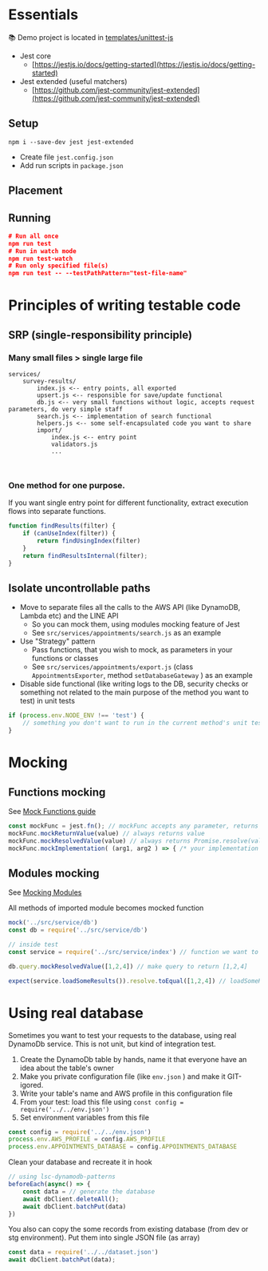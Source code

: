 # Essentials

📚 Demo project is located in [templates/unittest-js](https://github.com/nikita-brazhnikov/knowledgebase/tree/master/examples/unittest-js)

- Jest core
    - [https://jestjs.io/docs/getting-started](https://jestjs.io/docs/getting-started)
- Jest extended (useful matchers)
    - [https://github.com/jest-community/jest-extended](https://github.com/jest-community/jest-extended)

## Setup

```
npm i --save-dev jest jest-extended
```

- Create file `jest.config.json`
- Add run scripts in `package.json`

## Placement

## Running

```json
# Run all once
npm run test
# Run in watch mode
npm run test-watch
# Run only specified file(s)
npm run test -- --testPathPattern="test-file-name"
```

# Principles of writing testable code

## SRP (single-responsibility principle)

### Many small files > single large file

```
services/
	survey-results/
		index.js <-- entry points, all exported
		upsert.js <-- responsible for save/update functional
		db.js <-- very small functions without logic, accepts request parameters, do very simple staff
		search.js <-- implementation of search functional
		helpers.js <-- some self-encapsulated code you want to share
		import/
			index.js <-- entry point
			validators.js
			...
			
			
```

### One method for one purpose.

If you want single entry point for different functionality, extract execution flows into separate functions.

```javascript
function findResults(filter) {
	if (canUseIndex(filter)) {
		return findUsingIndex(filter)
	}
	return findResultsInternal(filter);
}
```

## Isolate uncontrollable paths

- Move to separate files all the calls to the AWS API (like DynamoDB, Lambda etc) and the LINE API
    - So you can mock them, using modules mocking feature of Jest
    - See `src/services/appointments/search.js` as an example
- Use "Strategy" pattern
    - Pass functions, that you wish to mock, as parameters in your functions or classes
    - See `src/services/appointments/export.js` (class `AppointmentsExporter`, method `setDatabaseGateway` ) as an example
- Disable side functional (like writing logs to the DB, security checks or something not related to the main purpose of the method you want to test) in unit tests

```javascript
if (process.env.NODE_ENV !== 'test') {
	// something you don't want to run in the current method's unit tests
} 
```

# Mocking

## Functions mocking

See [Mock Functions guide](https://jestjs.io/docs/mock-functions)

```javascript
const mockFunc = jest.fn(); // mockFunc accepts any parameter, returns undefined, record all calls 
mockFunc.mockReturnValue(value) // always returns value
mockFunc.mockResolvedValue(value) // always returns Promise.resolve(value) 
mockFunc.mockImplementation( (arg1, arg2 ) => { /* your implementation */ } ) 
```

## Modules mocking

See [Mocking Modules](https://jestjs.io/docs/mock-functions#mocking-modules)

All methods of imported module becomes mocked function

```javascript
mock('../src/service/db')
const db = require('../src/service/db')

// inside test
const service = require('../src/service/index') // function we want to test

db.query.mockResolvedValue([1,2,4]) // make query to return [1,2,4]

expect(service.loadSomeResults()).resolve.toEqual([1,2,4]) // loadSomeResults() uses db.query, but we mocked it
```

# Using real database

Sometimes you want to test your requests to the database, using real DynamoDb service. This is not unit, but kind of integration test.

1. Create the DynamoDb table by hands, name it that everyone have an idea about the table's owner
2. Make you private configuration file (like `env.json` ) and make it GIT-igored.
3. Write your table's name and AWS profile in this configuration file
4. From your test: load this file using `const config = require('../../env.json')`
5. Set environment variables from this file

```javascript
const config = require('../../env.json')
process.env.AWS_PROFILE = config.AWS_PROFILE
process.env.APPOINTMENTS_DATABASE = config.APPOINTMENTS_DATABASE
```

Clean your database and recreate it in hook

```javascript
// using lsc-dynamodb-patterns
beforeEach(async() => {
	const data = // generate the database
	await dbClient.deleteAll();
	await dbClient.batchPut(data)
})
```

You also can copy the some records from existing database (from dev or stg environment). Put them into single JSON file (as array)

```javascript
const data = require('../../dataset.json')
await dbClient.batchPut(data);
```